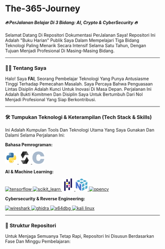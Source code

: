 # The-365-Journey

##### 🔥 PerJalanan Belajar Di 3 Bidang: AI, Crypto & CyberSecurity 🔥

Selamat Datang Di Repositori Dokumentasi PerJalanan Saya! Repositori Ini Adalah "Buku Harian" Publik Saya Dalam Mempelajari Tiga Bidang Teknologi Paling Menarik Secara Intensif Selama Satu Tahun, Dengan Tujuan Menjadi Profesional Di Masing-Masing Bidang.

---

### 👨‍💻 **Tentang Saya**

Halo! Saya **FAI**, Seorang Pembelajar Teknologi Yang Punya Antusiasme Tinggi Terhadap Pemecahan Masalah. Saya Percaya Bahwa Penguasaan Lintas Disiplin Adalah Kunci Untuk Inovasi Di Masa Depan. Perjalanan Ini Adalah Bukti Komitmen Dan Disiplin Saya Untuk Bertumbuh Dari Nol Menjadi Profesional Yang Siap Berkontribusi.

---

### 🛠️ **Tumpukan Teknologi & Keterampilan (Tech Stack & Skills)**

Ini Adalah Kumpulan Tools Dan Teknologi Utama Yang Saya Gunakan Dan Dalami Selama Perjalanan Ini:

**Bahasa Pemrograman:**
<p align="left">
  <a href="https://www.python.org" target="_blank" rel="noreferrer"> <img src="https://raw.githubusercontent.com/devicons/devicon/master/icons/python/python-original.svg" alt="python" width="40" height="40"/> </a>
  <a href="https://soliditylang.org/" target="_blank" rel="noreferrer"> <img src="https://raw.githubusercontent.com/devicons/devicon/master/icons/solidity/solidity-original.svg" alt="solidity" width="40" height="40"/> </a>
  <a href="https://www.cplusplus.com/" target="_blank" rel="noreferrer"> <img src="https://raw.githubusercontent.com/devicons/devicon/master/icons/c/c-original.svg" alt="C" width="40" height="40"/> </a>
</p>

**AI & Machine Learning:**
<p align="left">
  <a href="https://www.tensorflow.org" target="_blank" rel="noreferrer"> <img src="https://www.vectorlogo.zone/logos/tensorflow/tensorflow-icon.svg" alt="tensorflow" width="40" height="40"/> </a>
  <a href="https://scikit-learn.org/" target="_blank" rel="noreferrer"> <img src="https://upload.wikimedia.org/wikipedia/commons/0/05/Scikit_learn_logo_small.svg" alt="scikit_learn" width="40" height="40"/> </a>
  <a href="https://pandas.pydata.org/" target="_blank" rel="noreferrer"> <img src="https://raw.githubusercontent.com/devicons/devicon/2ae2a900d2f041da66e950e4d48052658d850630/icons/pandas/pandas-original.svg" alt="pandas" width="40" height="40"/> </a>
  <a href="https://numpy.org/" target="_blank" rel="noreferrer"> <img src="https://raw.githubusercontent.com/devicons/devicon/master/icons/numpy/numpy-original.svg" alt="numpy" width="40" height="40"/> </a>
  <a href="https://opencv.org/" target="_blank" rel="noreferrer"> <img src="https://www.vectorlogo.zone/logos/opencv/opencv-icon.svg" alt="opencv" width="40" height="40"/> </a>
</p>

**Cybersecurity & Reverse Engineering:**
<p align="left">
  <a href="https://www.wireshark.org/" target="_blank" rel="noreferrer"> <img src="https://www.vectorlogo.zone/logos/wireshark/wireshark-icon.svg" alt="wireshark" width="40" height="40"/> </a>
  <a href="https://ghidra-sre.org/" target="_blank" rel="noreferrer"> <img src="https://upload.wikimedia.org/wikipedia/commons/3/36/Ghidra_logo.png" alt="ghidra" width="40" height="40"/> </a>
  <a href="https://x64dbg.com/" target="_blank" rel="noreferrer"> <img src="https://x64dbg.com/favicon.ico" alt="x64dbg" width="40" height="40"/> </a>
  <a href="https://www.kali.org/" target="_blank" rel="noreferrer"> <img src="https://www.vectorlogo.zone/logos/kalilinux/kalilinux-icon.svg" alt="kali linux" width="40" height="40"/> </a>
</p>

---

### 📂 **Struktur Repositori**

Untuk Menjaga Semuanya Tetap Rapi, Repositori Ini Disusun Berdasarkan Fase Dan Minggu Pembelajaran:

